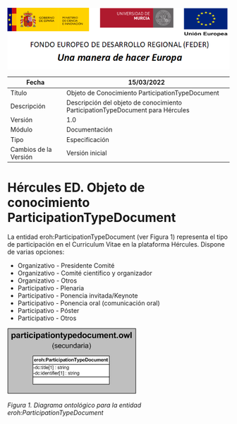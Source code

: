 ![](../../Docs/media/CabeceraDocumentosMD.png)

| Fecha         | 15/03/2022                                                   |
| ------------- | ------------------------------------------------------------ |
|Título|Objeto de Conocimiento ParticipationTypeDocument| 
|Descripción|Descripción del objeto de conocimiento ParticipationTypeDocument para Hércules|
|Versión|1.0|
|Módulo|Documentación|
|Tipo|Especificación|
|Cambios de la Versión|Versión inicial|

# Hércules ED. Objeto de conocimiento ParticipationTypeDocument

La entidad eroh:ParticipationTypeDocument (ver Figura 1) representa el tipo de participación en el Curriculum Vitae en la plataforma Hércules. Dispone de varias opciones:
- Organizativo - Presidente Comité
- Organizativo - Comité científico y organizador
- Organizativo - Otros
- Participativo - Plenaria 
- Participativo - Ponencia invitada/Keynote
- Participativo - Ponencia oral (comunicación oral)
- Participativo - Póster
- Participativo - Otros

![](../../Docs/media/ObjetosDeConocimiento/ParticipationTypeDocument.png)

*Figura 1. Diagrama ontológico para la entidad eroh:ParticipationTypeDocument*

